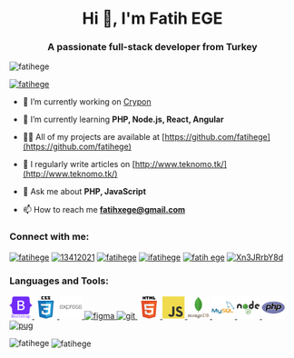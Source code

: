 <h1 align="center">Hi 👋, I'm Fatih EGE</h1>
<h3 align="center">A passionate full-stack developer from Turkey</h3>

<p align="left"> <img src="https://komarev.com/ghpvc/?username=fatihege&label=Profile%20views&color=0e75b6&style=flat" alt="fatihege" /> </p>

<p align="left"> <a href="https://github.com/ryo-ma/github-profile-trophy"><img src="https://github-profile-trophy.vercel.app/?username=fatihege" alt="fatihege" /></a> </p>

- 🔭 I’m currently working on [Crypon](https://fatihege.github.io/crypon/)

- 🌱 I’m currently learning **PHP, Node.js, React, Angular**

- 👨‍💻 All of my projects are available at [https://github.com/fatihege](https://github.com/fatihege)

- 📝 I regularly write articles on [http://www.teknomo.tk/](http://www.teknomo.tk/)

- 💬 Ask me about **PHP, JavaScript**

- 📫 How to reach me **fatihxege@gmail.com**

<h3 align="left">Connect with me:</h3>
<p align="left">
<a href="https://codepen.io/fatihege" target="blank"><img align="center" src="https://cdn.jsdelivr.net/npm/simple-icons@3.0.1/icons/codepen.svg" alt="fatihege" height="30" width="40" /></a>
<a href="https://stackoverflow.com/users/13412021" target="blank"><img align="center" src="https://cdn.jsdelivr.net/npm/simple-icons@3.0.1/icons/stackoverflow.svg" alt="13412021" height="30" width="40" /></a>
<a href="https://codesandbox.com/fatihege" target="blank"><img align="center" src="https://cdn.jsdelivr.net/npm/simple-icons@3.0.1/icons/codesandbox.svg" alt="fatihege" height="30" width="40" /></a>
<a href="https://instagram.com/ifatihege" target="blank"><img align="center" src="https://cdn.jsdelivr.net/npm/simple-icons@3.0.1/icons/instagram.svg" alt="ifatihege" height="30" width="40" /></a>
<a href="https://www.youtube.com/c/fatih ege" target="blank"><img align="center" src="https://cdn.jsdelivr.net/npm/simple-icons@3.0.1/icons/youtube.svg" alt="fatih ege" height="30" width="40" /></a>
<a href="https://discord.gg/Xn3JRrbY8d" target="blank"><img align="center" src="https://cdn.jsdelivr.net/npm/simple-icons@3.0.1/icons/discord.svg" alt="Xn3JRrbY8d" height="30" width="40" /></a>
</p>

<h3 align="left">Languages and Tools:</h3>
<p align="left"> <a href="https://getbootstrap.com" target="_blank"> <img src="https://raw.githubusercontent.com/devicons/devicon/master/icons/bootstrap/bootstrap-plain-wordmark.svg" alt="bootstrap" width="40" height="40"/> </a> <a href="https://www.w3schools.com/css/" target="_blank"> <img src="https://raw.githubusercontent.com/devicons/devicon/master/icons/css3/css3-original-wordmark.svg" alt="css3" width="40" height="40"/> </a> <a href="https://expressjs.com" target="_blank"> <img src="https://raw.githubusercontent.com/devicons/devicon/master/icons/express/express-original-wordmark.svg" alt="express" width="40" height="40"/> </a> <a href="https://www.figma.com/" target="_blank"> <img src="https://www.vectorlogo.zone/logos/figma/figma-icon.svg" alt="figma" width="40" height="40"/> </a> <a href="https://git-scm.com/" target="_blank"> <img src="https://www.vectorlogo.zone/logos/git-scm/git-scm-icon.svg" alt="git" width="40" height="40"/> </a> <a href="https://www.w3.org/html/" target="_blank"> <img src="https://raw.githubusercontent.com/devicons/devicon/master/icons/html5/html5-original-wordmark.svg" alt="html5" width="40" height="40"/> </a> <a href="https://developer.mozilla.org/en-US/docs/Web/JavaScript" target="_blank"> <img src="https://raw.githubusercontent.com/devicons/devicon/master/icons/javascript/javascript-original.svg" alt="javascript" width="40" height="40"/> </a> <a href="https://www.mongodb.com/" target="_blank"> <img src="https://raw.githubusercontent.com/devicons/devicon/master/icons/mongodb/mongodb-original-wordmark.svg" alt="mongodb" width="40" height="40"/> </a> <a href="https://www.mysql.com/" target="_blank"> <img src="https://raw.githubusercontent.com/devicons/devicon/master/icons/mysql/mysql-original-wordmark.svg" alt="mysql" width="40" height="40"/> </a> <a href="https://nodejs.org" target="_blank"> <img src="https://raw.githubusercontent.com/devicons/devicon/master/icons/nodejs/nodejs-original-wordmark.svg" alt="nodejs" width="40" height="40"/> </a> <a href="https://www.php.net" target="_blank"> <img src="https://raw.githubusercontent.com/devicons/devicon/master/icons/php/php-original.svg" alt="php" width="40" height="40"/> </a> <a href="https://pugjs.org" target="_blank"> <img src="https://cdn.worldvectorlogo.com/logos/pug.svg" alt="pug" width="40" height="40"/> </a> </p>

<p><img align="left" src="https://github-readme-stats.vercel.app/api/top-langs?username=fatihege&show_icons=true&locale=en&layout=compact" alt="fatihege" /></p>

<p>&nbsp;<img align="center" src="https://github-readme-stats.vercel.app/api?username=fatihege&show_icons=true&locale=en" alt="fatihege" /></p>
